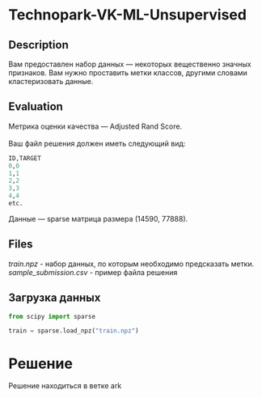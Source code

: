 # Technopark-VK-ML-Unsupervised
## Description
Вам предоставлен набор данных — некоторых вещественно значных признаков. Вам нужно проставить метки классов, другими словами кластеризовать данные.
## Evaluation
Метрика оценки качества — Adjusted Rand Score.\
\
Ваш файл решения должен иметь следующий вид:
```py
ID,TARGET
0,0
1,1
2,2
3,3
4,4
etc.
```
Данные — sparse матрица размера (14590, 77888).

## Files
_train.npz_ - набор данных, по которым необходимо предсказать метки.\
_sample_submission.csv_ - пример файла решения

## Загрузка данных
```py
from scipy import sparse

train = sparse.load_npz("train.npz")
```

# Решение
Решение находиться в ветке ark
